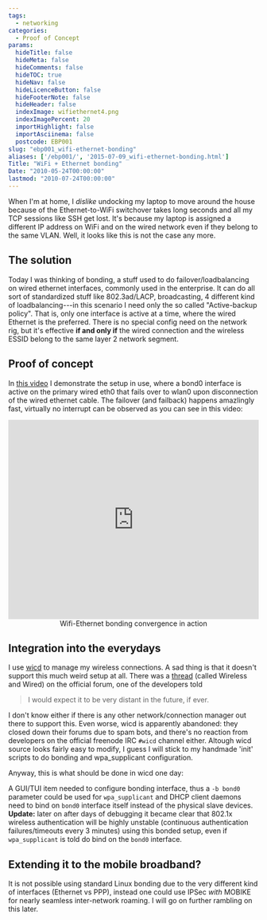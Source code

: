 ```yaml
---
tags:
  - networking
categories:
  - Proof of Concept
params:
  hideTitle: false
  hideMeta: false
  hideComments: false
  hideTOC: true
  hideNav: false
  hideLicenceButton: false
  hideFooterNote: false
  hideHeader: false
  indexImage: wifiethernet4.png
  indexImagePercent: 20
  importHighlight: false
  importAsciinema: false
  postcode: EBP001
slug: "ebp001_wifi-ethernet-bonding"
aliases: ['/ebp001/', '2015-07-09_wifi-ethernet-bonding.html']
Title: "WiFi + Ethernet bonding"
Date: "2010-05-24T00:00:00"
lastmod: "2010-07-24T00:00:00"
---
```


When I'm at home, I *dislike* undocking my laptop to move around the house because of the Ethernet-to-WiFi switchover takes long seconds and all my TCP sessions like SSH get lost. It's because my laptop is assigned a different IP address on WiFi and on the wired network even if they belong to the same VLAN. Well, it looks like this is not the case any more.<!--more-->

## The solution

Today I was thinking of bonding, a stuff used to do failover/loadbalancing on wired ethernet interfaces, commonly used in the enterprise. It can do all sort of standardized stuff like 802.3ad/LACP, broadcasting, 4 different kind of loadbalancing---in this scenario I need only the so called "Active-backup policy". That is, only one interface is active at a time, where the wired Ethernet is the preferred. There is no special config need on the network rig, but it's effective **if and only if** the wired connection and the wireless ESSID belong to the same layer 2 network segment.

## Proof of concept

In [this video](https://vimeo.com/41582323) I demonstrate the setup in use, where a bond0 interface is active on the primary wired eth0 that fails over to wlan0 upon disconnection of the wired ethernet cable. The failover (and failback) happens amazlingly fast, virtually no interrupt can be observed as you can see in this video:

<center><iframe style="border:0px solid #ccc" src="http://player.vimeo.com/video/41582323?title=1&amp;byline=0&amp;portrait=0&amp;color=f2f2f2" width="100%" height="400" frameborder="0" webkitAllowFullScreen mozallowfullscreen allowFullScreen></iframe><br />Wifi-Ethernet bonding convergence in action</center>

## Integration into the everydays

I use [wicd](http://wicd.sourceforge.net/) to manage my wireless connections. A sad thing is that it doesn't support this much weird setup at all. There was a [thread](http://wicd.sourceforge.net/punbb/viewtopic.php?id=480) (called Wireless and Wired) on the official forum, one of the developers told

> I would expect it to be very distant in the future, if ever.
 
I don't know either if there is any other network/connection manager out there to support this. Even worse, wicd is apparently abandoned: they closed down their forums due to spam bots, and there's no reaction from developers on the official freenode IRC `#wicd` channel either.  Altough wicd source looks fairly easy to modify, I guess I will stick to my handmade 'init' scripts to do bonding and wpa_supplicant configuration.

Anyway, this is what should be done in wicd one day:

A GUI/TUI item needed to configure bonding interface, thus a `-b bond0` parameter could be used for `wpa_supplicant` and DHCP client daemons need to bind on `bond0` interface itself instead of the physical slave devices. 
**Update:** later on after days of debugging it became clear that 802.1x wireless authentication will be highly unstable (continuous authentication failures/timeouts every 3 minutes) using this bonded setup, even if `wpa_supplicant` is told do bind on the `bond0` interface.

## Extending it to the mobile broadband?

It is not possible using standard Linux bonding due to the very different kind of interfaces (Ethernet vs PPP), instead one could use IPSec *with* MOBIKE for nearly seamless inter-network roaming. I will go on further rambling on this later.


